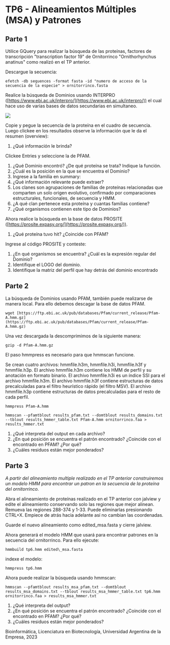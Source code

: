 # TP6 - Alineamientos Múltiples (MSA) y Patrones

## Parte 1

Utilice GQuery para realizar la búsqueda de las proteínas, factores de transcripción "transcription factor 19" de Ornitorrinco "Ornithorhynchus anatinus" como realizó en el TP anterior.

Descargue la secuencia:
```
efetch -db sequences -format fasta -id "numero de acceso de la secuencia de la especie" > ornitorrinco.fasta
```
Realice la búsqueda de Dominios usando INTERPRO ([https://www.ebi.ac.uk/interpro/](https://www.ebi.ac.uk/interpro/)) el cual hace uso de varias bases de datos secundarias en simultaneo.

![](RackMultipart20230320-1-n2s4oc_html_b19e401ab16a7e8c.png)

Copie y pegue la secuencia de la proteína en el cuadro de secuencia. Luego clickee en los resultados observe la información que le da el resumen (overview):

1. ¿Qué información le brinda?

Clickee Entries y seleccione la de PFAM.

1. ¿Qué Dominio encontró? ¿De qué proteína se trata? Indique la función.
2. ¿Cuál es la posición en la que se encuentra el Dominio?
3. Ingrese a la familia en summary:
4. ¿Qué información relevante puede extraer?
5. Los clanes son agrupaciones de familias de proteínas relacionadas que comparten un solo origen evolutivo, confirmado por comparaciones estructurales, funcionales, de secuencia y HMM.
6. ¿A qué clan pertenece esta proteína y cuantas familias contiene?
7. ¿Qué organismos contienen este tipo de Dominios?

Ahora realice la búsqueda en la base de datos PROSITE ([https://prosite.expasy.org/](https://prosite.expasy.org/)).

1. ¿Qué proteína tuvo hit? ¿Coincide con PFAM?

Ingrese al código PROSITE y conteste:

1. ¿En qué organismos se encuentra? ¿Cuál es la expresión regular del Dominio?
2. Identifique el LOGO del dominio.
3. Identifique la matriz del perfil que hay detrás del dominio encontrado

## Parte 2

La búsqueda de Dominios usando PFAM, también puede realizarse de manera local. Para ello debemos descagar la base de datos PFAM.
```
wget [https://ftp.ebi.ac.uk/pub/databases/Pfam/current_release/Pfam-A.hmm.gz](https://ftp.ebi.ac.uk/pub/databases/Pfam/current_release/Pfam-A.hmm.gz)
```
Una vez descargada la descomprimimos de la siguiente manera:
```
gzip -d Pfam-A.hmm.gz
```
El paso hmmpress es necesario para que hmmscan funcione.

Se crean cuatro archivos: hmmfile.h3m, hmmfile.h3i, hmmfile.h3f y hmmfile.h3p. El archivo hmmfile.h3m contiene los HMM de perfil y su anotación en formato binario. El archivo hmmfile.h3i es un índice SSI para el archivo hmmfile.h3m. El archivo hmmfile.h3f contiene estructuras de datos precalculadas para el filtro heurístico rápido (el filtro MSV). El archivo hmmfile.h3p contiene estructuras de datos precalculadas para el resto de cada perfil.
```
hmmpress Pfam-A.hmm
```

```
hmmscan --pfamtblout results_pfam.txt --domtblout results_domains.txt --tblout results_hmmer_table.txt Pfam-A.hmm ornitorrinco.faa > results_hmmer.txt
```
1. ¿Qué interpreta del output en cada archivo?
2. ¿En qué posición se encuentra el patrón encontrado? ¿Coincide con el encontrado en PFAM? ¿Por qué?
3. ¿Cuáles residuos están mejor ponderados?

## Parte 3

_A partir del alineamiento multiple realizado en el TP anterior construiremos un modelo HMM para encontrar un patron en la secuencia de la proteína del ornitorrinco._

Abra el alineamiento de proteínas realizado en el TP anterior con jalview y edite el alineamiento conservando solo las regiones que mejor alinean. Remueva las regiones 288-374 y 1-33. Puede eliminarlas presionando CTRL+X. Empiece de atrás hacia adelante así no cambian las coordenadas.

Guarde el nuevo alineamiento como edited\_msa.fasta y cierre jalview.

Ahora generará el modelo HMM que usará para encontrar patrones en la secuencia del ornitorrinco. Para ello ejecute:
````
hmmbuild tp6.hmm edited\_msa.fasta
````
indexe el modelo:
```
hmmpress tp6.hmm
```
Ahora puede realizar la búsqueda usando hmmscan:
```
hmmscan --pfamtblout results_msa_pfam.txt --domtblout results_msa_domains.txt --tblout results_msa_hmmer_table.txt tp6.hmm ornitorrinco.faa > results_msa_hmmer.txt
```
1. ¿Qué interpreta del output?
2. ¿En qué posición se encuentra el patrón encontrado? ¿Coincide con el encontrado en PFAM? ¿Por qué?
3. ¿Cuáles residuos están mejor ponderados?

Bioinformática, Licenciatura en Biotecnología, Universidad Argentina de la Empresa, 2023

